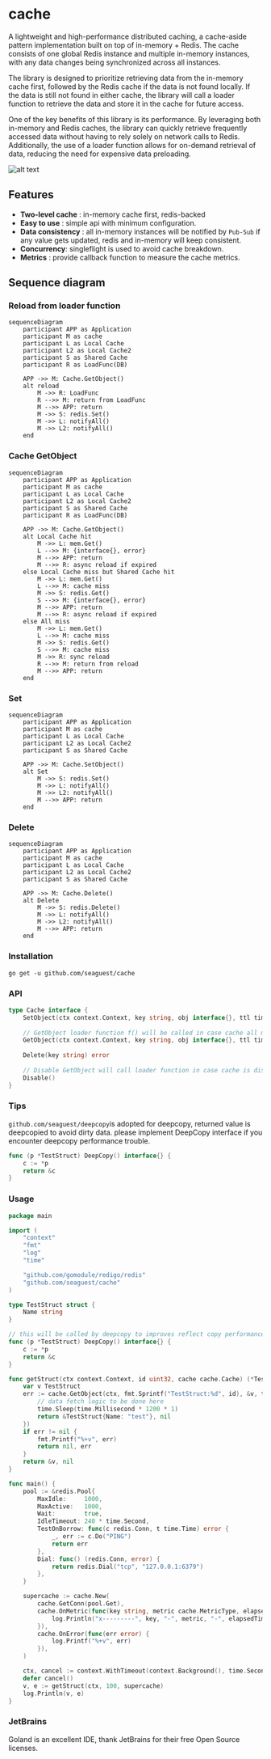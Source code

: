 # cache
A lightweight and high-performance distributed caching, a cache-aside pattern implementation built on top of in-memory + Redis. The cache consists of one global Redis instance and multiple in-memory instances, with any data changes being synchronized across all instances.

The library is designed to prioritize retrieving data from the in-memory cache first, followed by the Redis cache if the data is not found locally. If the data is still not found in either cache, the library will call a loader function to retrieve the data and store it in the cache for future access.

One of the key benefits of this library is its performance. By leveraging both in-memory and Redis caches, the library can quickly retrieve frequently accessed data without having to rely solely on network calls to Redis. Additionally, the use of a loader function allows for on-demand retrieval of data, reducing the need for expensive data preloading.

![alt text](./assets/cache.png "cache-aside pattern")

## Features
- **Two-level cache** : in-memory cache first, redis-backed
- **Easy to use** : simple api with minimum configuration.
- **Data consistency** : all in-memory instances will be notified by `Pub-Sub` if any value gets updated, redis and in-memory will keep consistent.
- **Concurrency**: singleflight is used to avoid cache breakdown.
- **Metrics** : provide callback function to measure the cache metrics.

## Sequence diagram
### Reload from loader function
```mermaid
sequenceDiagram
    participant APP as Application
    participant M as cache
    participant L as Local Cache
    participant L2 as Local Cache2
    participant S as Shared Cache
    participant R as LoadFunc(DB)
    
    APP ->> M: Cache.GetObject()
    alt reload
        M ->> R: LoadFunc
        R -->> M: return from LoadFunc
        M -->> APP: return
        M ->> S: redis.Set()
        M ->> L: notifyAll()
        M ->> L2: notifyAll()
    end
```

### Cache GetObject
```mermaid
sequenceDiagram
    participant APP as Application
    participant M as cache
    participant L as Local Cache
    participant L2 as Local Cache2
    participant S as Shared Cache
    participant R as LoadFunc(DB)
    
    APP ->> M: Cache.GetObject()
    alt Local Cache hit
        M ->> L: mem.Get()
        L -->> M: {interface{}, error}
        M -->> APP: return
        M -->> R: async reload if expired
    else Local Cache miss but Shared Cache hit
        M ->> L: mem.Get()
        L -->> M: cache miss
        M ->> S: redis.Get()
        S -->> M: {interface{}, error}
        M -->> APP: return
        M -->> R: async reload if expired
    else All miss
        M ->> L: mem.Get()
        L -->> M: cache miss
        M ->> S: redis.Get()
        S -->> M: cache miss
        M ->> R: sync reload
        R -->> M: return from reload
        M -->> APP: return
    end
```

### Set
```mermaid
sequenceDiagram
    participant APP as Application
    participant M as cache
    participant L as Local Cache
    participant L2 as Local Cache2
    participant S as Shared Cache
    
    APP ->> M: Cache.SetObject()
    alt Set
        M ->> S: redis.Set()
        M ->> L: notifyAll()
        M ->> L2: notifyAll()
        M -->> APP: return
    end
```

### Delete
```mermaid
sequenceDiagram
    participant APP as Application
    participant M as cache
    participant L as Local Cache
    participant L2 as Local Cache2
    participant S as Shared Cache
    
    APP ->> M: Cache.Delete()
    alt Delete
        M ->> S: redis.Delete()
        M ->> L: notifyAll()
        M ->> L2: notifyAll()
        M -->> APP: return
    end
```

### Installation

`go get -u github.com/seaguest/cache`

### API
```go
type Cache interface {
    SetObject(ctx context.Context, key string, obj interface{}, ttl time.Duration) error
    
    // GetObject loader function f() will be called in case cache all miss
    GetObject(ctx context.Context, key string, obj interface{}, ttl time.Duration, f func() (interface{}, error)) error
    
    Delete(key string) error
    
    // Disable GetObject will call loader function in case cache is disabled.
    Disable()
}
```

### Tips

```github.com/seaguest/deepcopy```is adopted for deepcopy, returned value is deepcopied to avoid dirty data.
please implement DeepCopy interface if you encounter deepcopy performance trouble.

```go
func (p *TestStruct) DeepCopy() interface{} {
	c := *p
	return &c
}
```

### Usage

``` go
package main

import (
	"context"
	"fmt"
	"log"
	"time"

	"github.com/gomodule/redigo/redis"
	"github.com/seaguest/cache"
)

type TestStruct struct {
	Name string
}

// this will be called by deepcopy to improves reflect copy performance
func (p *TestStruct) DeepCopy() interface{} {
	c := *p
	return &c
}

func getStruct(ctx context.Context, id uint32, cache cache.Cache) (*TestStruct, error) {
	var v TestStruct
	err := cache.GetObject(ctx, fmt.Sprintf("TestStruct:%d", id), &v, time.Second*3, func() (interface{}, error) {
		// data fetch logic to be done here
		time.Sleep(time.Millisecond * 1200 * 1)
		return &TestStruct{Name: "test"}, nil
	})
	if err != nil {
		fmt.Printf("%+v", err)
		return nil, err
	}
	return &v, nil
}

func main() {
	pool := &redis.Pool{
		MaxIdle:     1000,
		MaxActive:   1000,
		Wait:        true,
		IdleTimeout: 240 * time.Second,
		TestOnBorrow: func(c redis.Conn, t time.Time) error {
			_, err := c.Do("PING")
			return err
		},
		Dial: func() (redis.Conn, error) {
			return redis.Dial("tcp", "127.0.0.1:6379")
		},
	}

	supercache := cache.New(
		cache.GetConn(pool.Get),
		cache.OnMetric(func(key string, metric cache.MetricType, elapsedTime time.Duration) {
			log.Println("x---------", key, "-", metric, "-", elapsedTime)
		}),
		cache.OnError(func(err error) {
			log.Printf("%+v", err)
		}),
	)

	ctx, cancel := context.WithTimeout(context.Background(), time.Second*2)
	defer cancel()
	v, e := getStruct(ctx, 100, supercache)
	log.Println(v, e)
}

```

### JetBrains

Goland is an excellent IDE, thank JetBrains for their free Open Source licenses.
